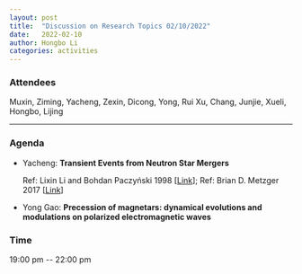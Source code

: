 ```yaml
---
layout: post
title:  "Discussion on Research Topics 02/10/2022"
date:   2022-02-10
author: Hongbo Li
categories: activities
---
```



### Attendees

Muxin, Ziming, Yacheng, Zexin, Dicong, Yong, Rui Xu, Chang, Junjie, Xueli, Hongbo, Lijing

---

### Agenda

- Yacheng: **Transient Events from Neutron Star Mergers**

  Ref: Lixin Li and Bohdan Paczyński 1998 [[Link](https://iopscience.iop.org/article/10.1086/311680)];
  Ref: Brian D. Metzger 2017 [[Link](https://link.springer.com/article/10.1007%2Fs41114-017-0006-z)]


- Yong Gao: **Precession of magnetars: dynamical evolutions and modulations on polarized electromagnetic waves**

 
             

### Time

19:00 pm -- 22:00 pm
